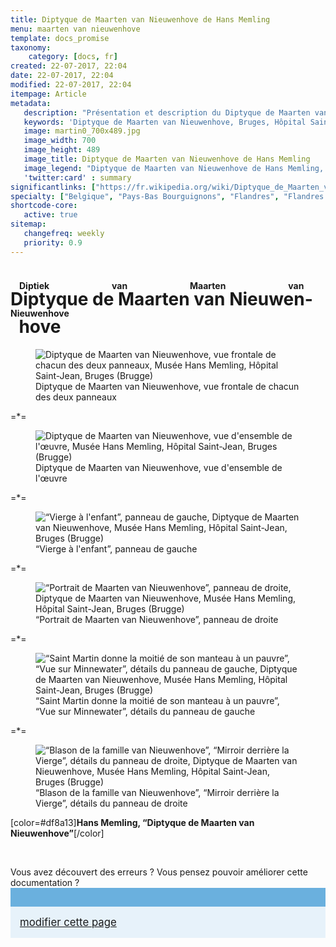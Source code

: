 ```yaml
---
title: Diptyque de Maarten van Nieuwenhove de Hans Memling
menu: maarten van nieuwenhove
template: docs_promise
taxonomy:
    category: [docs, fr]
created: 22-07-2017, 22:04
date: 22-07-2017, 22:04
modified: 22-07-2017, 22:04
itempage: Article
metadata:
   description: "Présentation et description du Diptyque de Maarten van Nieuwenhove, œuvre du peintre Hans Memling, visible au Musée Memling, Hôpital Saint-Jean de Bruges"
   keywords: 'Diptyque de Maarten van Nieuwenhove, Bruges, Hôpital Saint-Jean, Brugge, Diptiek van Maarten van Nieuwenhove, Hans Memling, Hans Memlinc, Musée Memling, Les Onze Milles Vierges, Jacques de Voragine, La Légende Dorée'
   image: martin0_700x489.jpg
   image_width: 700
   image_height: 489
   image_title: Diptyque de Maarten van Nieuwenhove de Hans Memling
   image_legend: "Diptyque de Maarten van Nieuwenhove de Hans Memling, vue frontale de chacun des deux panneaux"
   'twitter:card' : summary
significantlinks: ["https://fr.wikipedia.org/wiki/Diptyque_de_Maarten_van_Nieuwenhove"]
specialty: ["Belgique", "Pays-Bas Bourguignons", "Flandres", "Flandres Occidentale", "Bruges", "Brugge", "Musées de Bruges", "Primitifs Flamands", "Renaissance nordique", "Hôpital Saint-Jean", "Musée Hans Memling", "Hans Memling", "Diptyque de Maarten van Nieuwenhove", "Hans Memlinc", "Memling", "Memlinc", "Diptiek van Maarten van Nieuwenhove", "Sint-Janshospitaal"]
shortcode-core:
   active: true
sitemap:
   changefreq: weekly
   priority: 0.9
---
```

# <ruby><rb lang="fr">Diptyque de Maarten van Nieuwenhove</rb><rt lang="nl">Diptiek van Maarten van Nieuwenhove</rt></ruby>

<figure><picture>
<source
sizes="(max-width: 767px) 98vw, (min-width: 959px) 50vw, 86vw"
srcset="
/user/sites/docs/pages/01.home/06.bruges/01.hopital-saint-jean/03.martin/martin0-280.webp 280w,
/user/sites/docs/pages/01.home/06.bruges/01.hopital-saint-jean/03.martin/martin0-380.webp 380w,
/user/sites/docs/pages/01.home/06.bruges/01.hopital-saint-jean/03.martin/martin0-480.webp 480w,
/user/sites/docs/pages/01.home/06.bruges/01.hopital-saint-jean/03.martin/martin0-640.webp 640w,
/user/sites/docs/pages/01.home/06.bruges/01.hopital-saint-jean/03.martin/martin0-700x489.webp 700w,
/user/sites/docs/pages/01.home/06.bruges/01.hopital-saint-jean/03.martin/martin0-840.webp 840w,
/user/sites/docs/pages/01.home/06.bruges/01.hopital-saint-jean/03.martin/martin0-1280.webp 1280w,
/user/sites/docs/pages/01.home/06.bruges/01.hopital-saint-jean/03.martin/martin0-1600.webp 1600w,
/user/sites/docs/pages/01.home/06.bruges/01.hopital-saint-jean/03.martin/martin0-1920.webp 1920w"
type="image/webp" />
<img
src="/user/sites/docs/pages/01.home/06.bruges/01.hopital-saint-jean/03.martin/martin0-700x489.jpg" title="Diptyque de Maarten van Nieuwenhove, vue frontale de chacun des deux panneaux, Musée Hans Memling, Hôpital Saint-Jean, Bruges (Brugge)" alt="Diptyque de Maarten van Nieuwenhove, vue frontale de chacun des deux panneaux, Musée Hans Memling, Hôpital Saint-Jean, Bruges (Brugge)" class="class-diane-img"
sizes="(max-width: 767px) 98vw, (min-width: 959px) 50vw, 86vw"
srcset="
/user/sites/docs/pages/01.home/06.bruges/01.hopital-saint-jean/03.martin/martin0-280.jpg 280w,
/user/sites/docs/pages/01.home/06.bruges/01.hopital-saint-jean/03.martin/martin0-380.jpg 380w,
/user/sites/docs/pages/01.home/06.bruges/01.hopital-saint-jean/03.martin/martin0-480.jpg 480w,
/user/sites/docs/pages/01.home/06.bruges/01.hopital-saint-jean/03.martin/martin0-640.jpg 640w,
/user/sites/docs/pages/01.home/06.bruges/01.hopital-saint-jean/03.martin/martin0-700x489.jpg 700w,
/user/sites/docs/pages/01.home/06.bruges/01.hopital-saint-jean/03.martin/martin0-840.jpg 840w,
/user/sites/docs/pages/01.home/06.bruges/01.hopital-saint-jean/03.martin/martin0-1280.jpg 1280w,
/user/sites/docs/pages/01.home/06.bruges/01.hopital-saint-jean/03.martin/martin0-1600.jpg 1600w,
/user/sites/docs/pages/01.home/06.bruges/01.hopital-saint-jean/03.martin/martin0-1920.jpg 1920w">
</picture><figcaption>Diptyque de Maarten van Nieuwenhove, vue frontale de chacun des deux panneaux</figcaption></figure>

=*=

<figure><picture>
<source
sizes="(max-width: 767px) 98vw, (min-width: 959px) 50vw, 86vw"
srcset="
/user/sites/docs/pages/01.home/06.bruges/01.hopital-saint-jean/03.martin/martin1-280.webp 280w,
/user/sites/docs/pages/01.home/06.bruges/01.hopital-saint-jean/03.martin/martin1-380.webp 380w,
/user/sites/docs/pages/01.home/06.bruges/01.hopital-saint-jean/03.martin/martin1-480.webp 480w,
/user/sites/docs/pages/01.home/06.bruges/01.hopital-saint-jean/03.martin/martin1-640.webp 640w,
/user/sites/docs/pages/01.home/06.bruges/01.hopital-saint-jean/03.martin/martin1-840.webp 840w,
/user/sites/docs/pages/01.home/06.bruges/01.hopital-saint-jean/03.martin/martin1-1280.webp 1280w,
/user/sites/docs/pages/01.home/06.bruges/01.hopital-saint-jean/03.martin/martin1-1600.webp 1600w,
/user/sites/docs/pages/01.home/06.bruges/01.hopital-saint-jean/03.martin/martin1-1920.webp 1920w"
type="image/webp" />
<img
src="/user/sites/docs/pages/01.home/06.bruges/01.hopital-saint-jean/03.martin/martin1-840.jpg" title="Diptyque de Maarten van Nieuwenhove, vue d'ensemble de l'œuvre, Musée Hans Memling, Hôpital Saint-Jean, Bruges (Brugge)" alt="Diptyque de Maarten van Nieuwenhove, vue d'ensemble de l'œuvre, Musée Hans Memling, Hôpital Saint-Jean, Bruges (Brugge)" class="class-70-img"
sizes="(max-width: 767px) 98vw, (min-width: 959px) 50vw, 86vw"
srcset="
/user/sites/docs/pages/01.home/06.bruges/01.hopital-saint-jean/03.martin/martin1-280.jpg 280w,
/user/sites/docs/pages/01.home/06.bruges/01.hopital-saint-jean/03.martin/martin1-380.jpg 380w,
/user/sites/docs/pages/01.home/06.bruges/01.hopital-saint-jean/03.martin/martin1-480.jpg 480w,
/user/sites/docs/pages/01.home/06.bruges/01.hopital-saint-jean/03.martin/martin1-640.jpg 640w,
/user/sites/docs/pages/01.home/06.bruges/01.hopital-saint-jean/03.martin/martin1-840.jpg 840w,
/user/sites/docs/pages/01.home/06.bruges/01.hopital-saint-jean/03.martin/martin1-1280.jpg 1280w,
/user/sites/docs/pages/01.home/06.bruges/01.hopital-saint-jean/03.martin/martin1-1600.jpg 1600w,
/user/sites/docs/pages/01.home/06.bruges/01.hopital-saint-jean/03.martin/martin1-1920.jpg 1920w">
</picture><figcaption>Diptyque de Maarten van Nieuwenhove, vue d'ensemble de l'œuvre</figcaption></figure>

=*=

<figure><picture>
<source
sizes="(max-width: 767px) 98vw, (min-width: 959px) 50vw, 86vw"
srcset="
/user/sites/docs/pages/01.home/06.bruges/01.hopital-saint-jean/03.martin/martin2-280.webp 280w,
/user/sites/docs/pages/01.home/06.bruges/01.hopital-saint-jean/03.martin/martin2-380.webp 380w,
/user/sites/docs/pages/01.home/06.bruges/01.hopital-saint-jean/03.martin/martin2-480.webp 480w,
/user/sites/docs/pages/01.home/06.bruges/01.hopital-saint-jean/03.martin/martin2-640.webp 640w,
/user/sites/docs/pages/01.home/06.bruges/01.hopital-saint-jean/03.martin/martin2-840.webp 840w,
/user/sites/docs/pages/01.home/06.bruges/01.hopital-saint-jean/03.martin/martin2-1280.webp 1280w,
/user/sites/docs/pages/01.home/06.bruges/01.hopital-saint-jean/03.martin/martin2-1600.webp 1600w,
/user/sites/docs/pages/01.home/06.bruges/01.hopital-saint-jean/03.martin/martin2-1920.webp 1920w"
type="image/webp" />
<img
src="/user/sites/docs/pages/01.home/06.bruges/01.hopital-saint-jean/03.martin/martin2-840.jpg" title="“Vierge à l'enfant”, panneau de gauche, Diptyque de Maarten van Nieuwenhove, Musée Hans Memling, Hôpital Saint-Jean, Bruges (Brugge)" alt="“Vierge à l'enfant”, panneau de gauche, Diptyque de Maarten van Nieuwenhove, Musée Hans Memling, Hôpital Saint-Jean, Bruges (Brugge)" class="class-40-img"
sizes="(max-width: 767px) 98vw, (min-width: 959px) 50vw, 86vw"
srcset="
/user/sites/docs/pages/01.home/06.bruges/01.hopital-saint-jean/03.martin/martin2-280.jpg 280w,
/user/sites/docs/pages/01.home/06.bruges/01.hopital-saint-jean/03.martin/martin2-380.jpg 380w,
/user/sites/docs/pages/01.home/06.bruges/01.hopital-saint-jean/03.martin/martin2-480.jpg 480w,
/user/sites/docs/pages/01.home/06.bruges/01.hopital-saint-jean/03.martin/martin2-640.jpg 640w,
/user/sites/docs/pages/01.home/06.bruges/01.hopital-saint-jean/03.martin/martin2-840.jpg 840w,
/user/sites/docs/pages/01.home/06.bruges/01.hopital-saint-jean/03.martin/martin2-1280.jpg 1280w,
/user/sites/docs/pages/01.home/06.bruges/01.hopital-saint-jean/03.martin/martin2-1600.jpg 1600w,
/user/sites/docs/pages/01.home/06.bruges/01.hopital-saint-jean/03.martin/martin2-1920.jpg1920w">
</picture><figcaption>“Vierge à l'enfant”, panneau de gauche</figcaption></figure>

=*=

<figure><picture>
<source
sizes="(max-width: 767px) 98vw, (min-width: 959px) 50vw, 86vw"
srcset="
/user/sites/docs/pages/01.home/06.bruges/01.hopital-saint-jean/03.martin/martin3-280.webp 280w,
/user/sites/docs/pages/01.home/06.bruges/01.hopital-saint-jean/03.martin/martin3-380.webp 380w,
/user/sites/docs/pages/01.home/06.bruges/01.hopital-saint-jean/03.martin/martin3-480.webp 480w,
/user/sites/docs/pages/01.home/06.bruges/01.hopital-saint-jean/03.martin/martin3-640.webp 640w,
/user/sites/docs/pages/01.home/06.bruges/01.hopital-saint-jean/03.martin/martin3-840.webp 840w,
/user/sites/docs/pages/01.home/06.bruges/01.hopital-saint-jean/03.martin/martin3-1280.webp 1280w,
/user/sites/docs/pages/01.home/06.bruges/01.hopital-saint-jean/03.martin/martin3-1600.webp 1600w,
/user/sites/docs/pages/01.home/06.bruges/01.hopital-saint-jean/03.martin/martin3-1920.webp 1920w"
type="image/webp" />
<img
src="/user/sites/docs/pages/01.home/06.bruges/01.hopital-saint-jean/03.martin/martin3-840.jpg" title="“Portrait de Maarten van Nieuwenhove”, panneau de droite, Diptyque de Maarten van Nieuwenhove, Musée Hans Memling, Hôpital Saint-Jean, Bruges (Brugge)" alt="“Portrait de Maarten van Nieuwenhove”, panneau de droite, Diptyque de Maarten van Nieuwenhove, Musée Hans Memling, Hôpital Saint-Jean, Bruges (Brugge)" class="class-40-img"
sizes="(max-width: 767px) 98vw, (min-width: 959px) 50vw, 86vw"
srcset="
/user/sites/docs/pages/01.home/06.bruges/01.hopital-saint-jean/03.martin/martin3-280.jpg 280w,
/user/sites/docs/pages/01.home/06.bruges/01.hopital-saint-jean/03.martin/martin3-380.jpg 380w,
/user/sites/docs/pages/01.home/06.bruges/01.hopital-saint-jean/03.martin/martin3-480.jpg 480w,
/user/sites/docs/pages/01.home/06.bruges/01.hopital-saint-jean/03.martin/martin3-640.jpg 640w,
/user/sites/docs/pages/01.home/06.bruges/01.hopital-saint-jean/03.martin/martin3-840.jpg 840w,
/user/sites/docs/pages/01.home/06.bruges/01.hopital-saint-jean/03.martin/martin3-1280.jpg 1280w,
/user/sites/docs/pages/01.home/06.bruges/01.hopital-saint-jean/03.martin/martin3-1600.jpg 1600w,
/user/sites/docs/pages/01.home/06.bruges/01.hopital-saint-jean/03.martin/martin3-1920.jpg 1920w">
</picture><figcaption>“Portrait de Maarten van Nieuwenhove”, panneau de droite</figcaption></figure>

=*=

<figure><picture>
<source
sizes="(max-width: 767px) 98vw, (min-width: 959px) 50vw, 86vw"
srcset="
/user/sites/docs/pages/01.home/06.bruges/01.hopital-saint-jean/03.martin/martin4-280.webp 280w,
/user/sites/docs/pages/01.home/06.bruges/01.hopital-saint-jean/03.martin/martin4-380.webp 380w,
/user/sites/docs/pages/01.home/06.bruges/01.hopital-saint-jean/03.martin/martin4-480.webp 480w,
/user/sites/docs/pages/01.home/06.bruges/01.hopital-saint-jean/03.martin/martin4-640.webp 640w,
/user/sites/docs/pages/01.home/06.bruges/01.hopital-saint-jean/03.martin/martin4-840.webp 840w,
/user/sites/docs/pages/01.home/06.bruges/01.hopital-saint-jean/03.martin/martin4-1280.webp 1280w,
/user/sites/docs/pages/01.home/06.bruges/01.hopital-saint-jean/03.martin/martin4-1600.webp 1600w,
/user/sites/docs/pages/01.home/06.bruges/01.hopital-saint-jean/03.martin/martin4-1920.webp 1920w"
type="image/webp" />
<img
src="/user/sites/docs/pages/01.home/06.bruges/01.hopital-saint-jean/03.martin/martin4-840.jpg" title="“Saint Martin donne la moitié de son manteau à un pauvre”, “Vue sur Minnewater”, détails du panneau de gauche, Diptyque de Maarten van Nieuwenhove, Musée Hans Memling, Hôpital Saint-Jean, Bruges (Brugge)" alt="“Saint Martin donne la moitié de son manteau à un pauvre”, “Vue sur Minnewater”, détails du panneau de gauche, Diptyque de Maarten van Nieuwenhove, Musée Hans Memling, Hôpital Saint-Jean, Bruges (Brugge)" class="class-diane-img"
sizes="(max-width: 767px) 98vw, (min-width: 959px) 50vw, 86vw"
srcset="
/user/sites/docs/pages/01.home/06.bruges/01.hopital-saint-jean/03.martin/martin4-280.jpg 280w,
/user/sites/docs/pages/01.home/06.bruges/01.hopital-saint-jean/03.martin/martin4-380.jpg 380w,
/user/sites/docs/pages/01.home/06.bruges/01.hopital-saint-jean/03.martin/martin4-480.jpg 480w,
/user/sites/docs/pages/01.home/06.bruges/01.hopital-saint-jean/03.martin/martin4-640.jpg 640w,
/user/sites/docs/pages/01.home/06.bruges/01.hopital-saint-jean/03.martin/martin4-840.jpg 840w,
/user/sites/docs/pages/01.home/06.bruges/01.hopital-saint-jean/03.martin/martin4-1280.jpg 1280w,
/user/sites/docs/pages/01.home/06.bruges/01.hopital-saint-jean/03.martin/martin4-1600.jpg 1600w,
/user/sites/docs/pages/01.home/06.bruges/01.hopital-saint-jean/03.martin/martin4-1920.jpg 1920w">
</picture><figcaption>“Saint Martin donne la moitié de son manteau à un pauvre”, “Vue sur Minnewater”, détails du panneau de gauche</figcaption></figure>

=*=

<figure><picture>
<source
sizes="(max-width: 767px) 98vw, (min-width: 959px) 50vw, 86vw"
srcset="
/user/sites/docs/pages/01.home/06.bruges/01.hopital-saint-jean/03.martin/martin5-280.webp 280w,
/user/sites/docs/pages/01.home/06.bruges/01.hopital-saint-jean/03.martin/martin5-380.webp 380w,
/user/sites/docs/pages/01.home/06.bruges/01.hopital-saint-jean/03.martin/martin5-480.webp 480w,
/user/sites/docs/pages/01.home/06.bruges/01.hopital-saint-jean/03.martin/martin5-640.webp 640w,
/user/sites/docs/pages/01.home/06.bruges/01.hopital-saint-jean/03.martin/martin5-840.webp 840w,
/user/sites/docs/pages/01.home/06.bruges/01.hopital-saint-jean/03.martin/martin5-1280.webp 1280w,
/user/sites/docs/pages/01.home/06.bruges/01.hopital-saint-jean/03.martin/martin5-1600.webp 1600w,
/user/sites/docs/pages/01.home/06.bruges/01.hopital-saint-jean/03.martin/martin5-1920.webp 1920w"
type="image/webp" />
<img
src="/user/sites/docs/pages/01.home/06.bruges/01.hopital-saint-jean/03.martin/martin5-840.jpg" title="“Blason de la famille van Nieuwenhove”, “Mirroir derrière la Vierge”, détails du panneau de droite, Diptyque de Maarten van Nieuwenhove, Musée Hans Memling, Hôpital Saint-Jean, Bruges (Brugge)" alt="“Blason de la famille van Nieuwenhove”, “Mirroir derrière la Vierge”, détails du panneau de droite, Diptyque de Maarten van Nieuwenhove, Musée Hans Memling, Hôpital Saint-Jean, Bruges (Brugge)" class="class-diane-img"
sizes="(max-width: 767px) 98vw, (min-width: 959px) 50vw, 86vw"
srcset="
/user/sites/docs/pages/01.home/06.bruges/01.hopital-saint-jean/03.martin/martin5-280.jpg 280w,
/user/sites/docs/pages/01.home/06.bruges/01.hopital-saint-jean/03.martin/martin5-380.jpg 380w,
/user/sites/docs/pages/01.home/06.bruges/01.hopital-saint-jean/03.martin/martin5-480.jpg 480w,
/user/sites/docs/pages/01.home/06.bruges/01.hopital-saint-jean/03.martin/martin5-640.jpg 640w,
/user/sites/docs/pages/01.home/06.bruges/01.hopital-saint-jean/03.martin/martin5-840.jpg 840w,
/user/sites/docs/pages/01.home/06.bruges/01.hopital-saint-jean/03.martin/martin5-1280.jpg 1280w,
/user/sites/docs/pages/01.home/06.bruges/01.hopital-saint-jean/03.martin/martin5-1600.jpg 1600w,
/user/sites/docs/pages/01.home/06.bruges/01.hopital-saint-jean/03.martin/martin5-1920.jpg 1920w">
</picture><figcaption>“Blason de la famille van Nieuwenhove”, “Mirroir derrière la Vierge”, détails du panneau de droite</figcaption></figure>

[color=#df8a13]**Hans Memling, “Diptyque de Maarten van Nieuwenhove”**[/color]  

<br>

<div id="github-contrib"><p>Vous avez découvert des erreurs ? Vous pensez pouvoir améliorer cette documentation ?<a class="github-link" href="https://github.com/tidiview/francois-vidit.com/blob/master/user/sites/docs/pages/01.home/06.bruges/01.hopital-saint-jean/03.martin/docs.ja.md" rel="external nofollow" style="margin-left: 0px;border-top: 30px solid #6AB0DE;background: #E7F2FA;padding: 15px;display: block;font-size: 1.05rem;margin-top: 0rem;margin-bottom: 0rem;"><i class="fa fa-github-square" style="vertical-align: middle;"></i> modifier cette page</a></p></div>